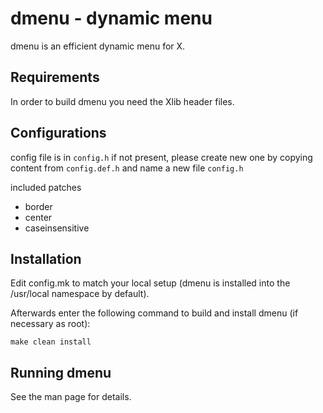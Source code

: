 # dmenu - dynamic menu
dmenu is an efficient dynamic menu for X.


Requirements
------------
In order to build dmenu you need the Xlib header files.


Configurations
------------
config file is in `config.h` if not present, please create new one by
copying content from `config.def.h` and name a new file `config.h`

included patches
- border
- center
- caseinsensitive


Installation
------------
Edit config.mk to match your local setup (dmenu is installed into
the /usr/local namespace by default).

Afterwards enter the following command to build and install dmenu
(if necessary as root):

    make clean install


Running dmenu
-------------
See the man page for details.


